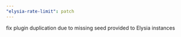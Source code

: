 ```yaml
---
"elysia-rate-limit": patch
---
```


fix plugin duplication due to missing seed provided to Elysia instances

